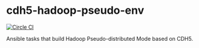 # cdh5-hadoop-pseudo-env

[![Circle CI](https://circleci.com/gh/qilab-/cdh5-hadoop-pseudo-env/tree/master.svg?style=svg)](https://circleci.com/gh/qilab-/cdh5-hadoop-pseudo-env/tree/master)

Ansible tasks that build Hadoop Pseudo-distributed Mode based on CDH5.
